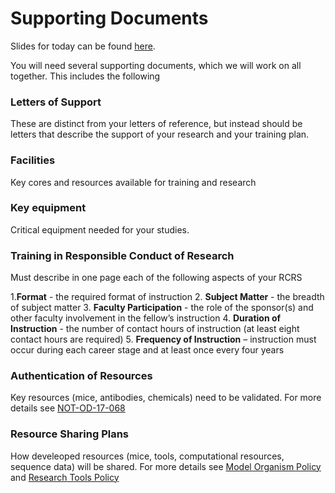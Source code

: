 # Supporting Documents

Slides for today can be found [here](Documents/Slides/Supporting%20Documents.pptx).

You will need several supporting documents, which we will work on all together.  This includes the following

### Letters of Support

These are distinct from your letters of reference, but instead should be letters that describe the support of your research and your training plan.

### Facilities

Key cores and resources available for training and research

### Key equipment

Critical equipment needed for your studies.

### Training in Responsible Conduct of Research

Must describe in one page each of the following aspects of your RCRS

1.**Format** - the required format of instruction
2. **Subject Matter** - the breadth of subject matter
3. **Faculty Participation** - the role of the sponsor(s) and other faculty involvement in the fellow’s instruction
4. **Duration of Instruction** - the number of contact hours of instruction (at least eight contact hours are required)
5. **Frequency of Instruction** – instruction must occur during each career stage and at least once every four years

### Authentication of Resources

Key resources (mice, antibodies, chemicals) need to be validated.  For more details see [NOT-OD-17-068](https://grants.nih.gov/grants/guide/notice-files/NOT-OD-17-068.html)

### Resource Sharing Plans

How develeoped resources (mice, tools, computational resources, sequence data) will be shared.  For more details see [Model Organism Policy](https://sharing.nih.gov/other-sharing-policies/model-organism-sharing-policy) and [Research Tools Policy](https://sharing.nih.gov/other-sharing-policies/research-tools-policy)
